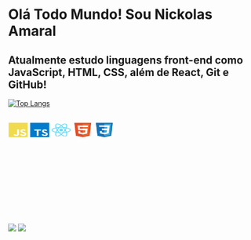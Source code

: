 # Olá Todo Mundo! Sou Nickolas Amaral

 ## Atualmente estudo linguagens front-end como JavaScript, HTML, CSS, além de React, Git e GitHub!


[![Top Langs](https://github-readme-stats.vercel.app/api/top-langs/?username=nickolasamaral03&layout=compact)](https://github.com/nickolasamaral03/github-readme-stats) 

 
 
 <div style="display: inline_block" style="margin-top: 15%"><br>
  <img align="center" alt="Rafa-Js" height="30" width="40" src="https://raw.githubusercontent.com/devicons/devicon/master/icons/javascript/javascript-plain.svg">
  <img align="center" alt="Rafa-Ts" height="30" width="40" src="https://raw.githubusercontent.com/devicons/devicon/master/icons/typescript/typescript-plain.svg">
  <img align="center" alt="Rafa-React" height="30" width="40" src="https://raw.githubusercontent.com/devicons/devicon/master/icons/react/react-original.svg">
  <img align="center" alt="Rafa-HTML" height="30" width="40" src="https://raw.githubusercontent.com/devicons/devicon/master/icons/html5/html5-original.svg">
  <img align="center" alt="Rafa-CSS" height="30" width="40" src="https://raw.githubusercontent.com/devicons/devicon/master/icons/css3/css3-original.svg">
 </div>
 

##





<div style="margin-top:35%" "justify-content:space-between"> 
   <a href = "mailto:nickolas.amaral08@gmail.com"><img src="https://img.shields.io/badge/-Gmail-%23333?style=for-the-badge&logo=gmail&logoColor=white" target="_blank"></a>
  <a href="https://www.linkedin.com/in/https://www.linkedin.com/in/nickolas-brum-amaral-688984248/i-45875016a" target="_blank"><img src="https://img.shields.io/badge/-LinkedIn-%230077B5?style=for-the-badge&logo=linkedin&logoColor=white" target="_blank"></a> 
  
</div>
